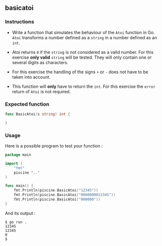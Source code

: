 ## basicatoi

### Instructions

- Write a function that simulates the behaviour of the `Atoi` function in Go. `Atoi` transforms a number defined as a `string` in a number defined as an `int`.

- Atoi returns `0` if the `string` is not considered as a valid number. For this exercise **only valid** `string` will be tested. They will only contain one or several digits as characters.

- For this exercise the handling of the signs `+` or `-` does not have to be taken into account.

- This function will **only** have to return the `int`. For this exercise the `error` return of `Atoi` is not required.

### Expected function

```go
func BasicAtoi(s string) int {

}
```

### Usage

Here is a possible program to test your function :

```go
package main

import (
	"fmt"
	piscine ".."
)

func main() {
	fmt.Println(piscine.BasicAtoi("12345"))
	fmt.Println(piscine.BasicAtoi("0000000012345"))
	fmt.Println(piscine.BasicAtoi("000000"))
}
```

And its output :

```console
$ go run .
12345
12345
0
$
```
